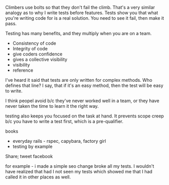 Climbers use bolts so that they don't fail the climb. That's a very similar analogy as to why I write tests before features.
Tests show you that what you're writing code for is a real solution. You need to see it fail, then make it pass.

Testing has many benefits, and they multiply when you are on a team.
- Consistency of code
- Integrity of code
- give coders confidence
- gives a collective visibility
- visibility
- reference

I've heard it said that tests are only written for complex methods. Who defines that line? I say, that if it's an easy method, then the test will be easy to write.

I think peopel avoid b/c they've never worked well in a team, or they have never taken the time to learn it the right way.

testing also keeps you focused on the task at hand.
It prevents scope creep b/c you have to write a test first, which is a pre-qualifier.

books
- everyday rails - rspec, capybara, factory girl
- testing by example

Share;
tweet
facebook

for example - i made a simple seo change broke all my tests. I wouldn't have realized that had I not seen my tests which showed me that I had called it in other places as well.